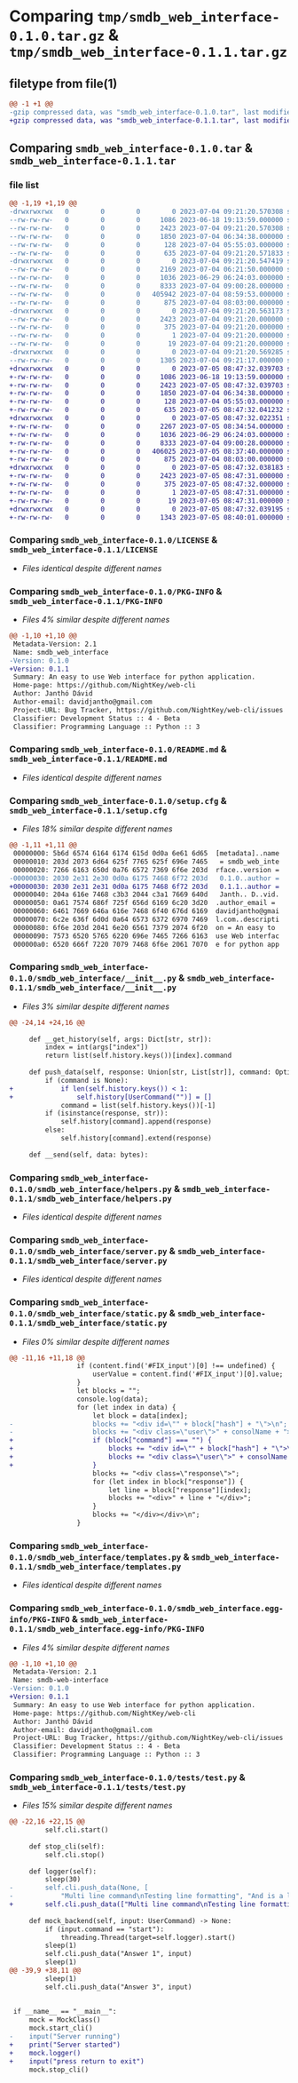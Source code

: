 # Comparing `tmp/smdb_web_interface-0.1.0.tar.gz` & `tmp/smdb_web_interface-0.1.1.tar.gz`

## filetype from file(1)

```diff
@@ -1 +1 @@
-gzip compressed data, was "smdb_web_interface-0.1.0.tar", last modified: Tue Jul  4 09:21:20 2023, max compression
+gzip compressed data, was "smdb_web_interface-0.1.1.tar", last modified: Wed Jul  5 08:47:32 2023, max compression
```

## Comparing `smdb_web_interface-0.1.0.tar` & `smdb_web_interface-0.1.1.tar`

### file list

```diff
@@ -1,19 +1,19 @@
-drwxrwxrwx   0        0        0        0 2023-07-04 09:21:20.570308 smdb_web_interface-0.1.0/
--rw-rw-rw-   0        0        0     1086 2023-06-18 19:13:59.000000 smdb_web_interface-0.1.0/LICENSE
--rw-rw-rw-   0        0        0     2423 2023-07-04 09:21:20.570308 smdb_web_interface-0.1.0/PKG-INFO
--rw-rw-rw-   0        0        0     1850 2023-07-04 06:34:38.000000 smdb_web_interface-0.1.0/README.md
--rw-rw-rw-   0        0        0      128 2023-07-04 05:55:03.000000 smdb_web_interface-0.1.0/pyproject.toml
--rw-rw-rw-   0        0        0      635 2023-07-04 09:21:20.571833 smdb_web_interface-0.1.0/setup.cfg
-drwxrwxrwx   0        0        0        0 2023-07-04 09:21:20.547419 smdb_web_interface-0.1.0/smdb_web_interface/
--rw-rw-rw-   0        0        0     2169 2023-07-04 06:21:50.000000 smdb_web_interface-0.1.0/smdb_web_interface/__init__.py
--rw-rw-rw-   0        0        0     1036 2023-06-29 06:24:03.000000 smdb_web_interface-0.1.0/smdb_web_interface/helpers.py
--rw-rw-rw-   0        0        0     8333 2023-07-04 09:00:28.000000 smdb_web_interface-0.1.0/smdb_web_interface/server.py
--rw-rw-rw-   0        0        0   405942 2023-07-04 08:59:53.000000 smdb_web_interface-0.1.0/smdb_web_interface/static.py
--rw-rw-rw-   0        0        0      875 2023-07-04 08:03:00.000000 smdb_web_interface-0.1.0/smdb_web_interface/templates.py
-drwxrwxrwx   0        0        0        0 2023-07-04 09:21:20.563173 smdb_web_interface-0.1.0/smdb_web_interface.egg-info/
--rw-rw-rw-   0        0        0     2423 2023-07-04 09:21:20.000000 smdb_web_interface-0.1.0/smdb_web_interface.egg-info/PKG-INFO
--rw-rw-rw-   0        0        0      375 2023-07-04 09:21:20.000000 smdb_web_interface-0.1.0/smdb_web_interface.egg-info/SOURCES.txt
--rw-rw-rw-   0        0        0        1 2023-07-04 09:21:20.000000 smdb_web_interface-0.1.0/smdb_web_interface.egg-info/dependency_links.txt
--rw-rw-rw-   0        0        0       19 2023-07-04 09:21:20.000000 smdb_web_interface-0.1.0/smdb_web_interface.egg-info/top_level.txt
-drwxrwxrwx   0        0        0        0 2023-07-04 09:21:20.569285 smdb_web_interface-0.1.0/tests/
--rw-rw-rw-   0        0        0     1305 2023-07-04 09:21:17.000000 smdb_web_interface-0.1.0/tests/test.py
+drwxrwxrwx   0        0        0        0 2023-07-05 08:47:32.039703 smdb_web_interface-0.1.1/
+-rw-rw-rw-   0        0        0     1086 2023-06-18 19:13:59.000000 smdb_web_interface-0.1.1/LICENSE
+-rw-rw-rw-   0        0        0     2423 2023-07-05 08:47:32.039703 smdb_web_interface-0.1.1/PKG-INFO
+-rw-rw-rw-   0        0        0     1850 2023-07-04 06:34:38.000000 smdb_web_interface-0.1.1/README.md
+-rw-rw-rw-   0        0        0      128 2023-07-04 05:55:03.000000 smdb_web_interface-0.1.1/pyproject.toml
+-rw-rw-rw-   0        0        0      635 2023-07-05 08:47:32.041232 smdb_web_interface-0.1.1/setup.cfg
+drwxrwxrwx   0        0        0        0 2023-07-05 08:47:32.022351 smdb_web_interface-0.1.1/smdb_web_interface/
+-rw-rw-rw-   0        0        0     2267 2023-07-05 08:34:54.000000 smdb_web_interface-0.1.1/smdb_web_interface/__init__.py
+-rw-rw-rw-   0        0        0     1036 2023-06-29 06:24:03.000000 smdb_web_interface-0.1.1/smdb_web_interface/helpers.py
+-rw-rw-rw-   0        0        0     8333 2023-07-04 09:00:28.000000 smdb_web_interface-0.1.1/smdb_web_interface/server.py
+-rw-rw-rw-   0        0        0   406025 2023-07-05 08:37:40.000000 smdb_web_interface-0.1.1/smdb_web_interface/static.py
+-rw-rw-rw-   0        0        0      875 2023-07-04 08:03:00.000000 smdb_web_interface-0.1.1/smdb_web_interface/templates.py
+drwxrwxrwx   0        0        0        0 2023-07-05 08:47:32.038183 smdb_web_interface-0.1.1/smdb_web_interface.egg-info/
+-rw-rw-rw-   0        0        0     2423 2023-07-05 08:47:31.000000 smdb_web_interface-0.1.1/smdb_web_interface.egg-info/PKG-INFO
+-rw-rw-rw-   0        0        0      375 2023-07-05 08:47:32.000000 smdb_web_interface-0.1.1/smdb_web_interface.egg-info/SOURCES.txt
+-rw-rw-rw-   0        0        0        1 2023-07-05 08:47:31.000000 smdb_web_interface-0.1.1/smdb_web_interface.egg-info/dependency_links.txt
+-rw-rw-rw-   0        0        0       19 2023-07-05 08:47:31.000000 smdb_web_interface-0.1.1/smdb_web_interface.egg-info/top_level.txt
+drwxrwxrwx   0        0        0        0 2023-07-05 08:47:32.039195 smdb_web_interface-0.1.1/tests/
+-rw-rw-rw-   0        0        0     1343 2023-07-05 08:40:01.000000 smdb_web_interface-0.1.1/tests/test.py
```

### Comparing `smdb_web_interface-0.1.0/LICENSE` & `smdb_web_interface-0.1.1/LICENSE`

 * *Files identical despite different names*

### Comparing `smdb_web_interface-0.1.0/PKG-INFO` & `smdb_web_interface-0.1.1/PKG-INFO`

 * *Files 4% similar despite different names*

```diff
@@ -1,10 +1,10 @@
 Metadata-Version: 2.1
 Name: smdb_web_interface
-Version: 0.1.0
+Version: 0.1.1
 Summary: An easy to use Web interface for python application.
 Home-page: https://github.com/NightKey/web-cli
 Author: Janthó Dávid
 Author-email: davidjantho@gmail.com
 Project-URL: Bug Tracker, https://github.com/NightKey/web-cli/issues
 Classifier: Development Status :: 4 - Beta
 Classifier: Programming Language :: Python :: 3
```

### Comparing `smdb_web_interface-0.1.0/README.md` & `smdb_web_interface-0.1.1/README.md`

 * *Files identical despite different names*

### Comparing `smdb_web_interface-0.1.0/setup.cfg` & `smdb_web_interface-0.1.1/setup.cfg`

 * *Files 18% similar despite different names*

```diff
@@ -1,11 +1,11 @@
 00000000: 5b6d 6574 6164 6174 615d 0d0a 6e61 6d65  [metadata]..name
 00000010: 203d 2073 6d64 625f 7765 625f 696e 7465   = smdb_web_inte
 00000020: 7266 6163 650d 0a76 6572 7369 6f6e 203d  rface..version =
-00000030: 2030 2e31 2e30 0d0a 6175 7468 6f72 203d   0.1.0..author =
+00000030: 2030 2e31 2e31 0d0a 6175 7468 6f72 203d   0.1.1..author =
 00000040: 204a 616e 7468 c3b3 2044 c3a1 7669 640d   Janth.. D..vid.
 00000050: 0a61 7574 686f 725f 656d 6169 6c20 3d20  .author_email = 
 00000060: 6461 7669 646a 616e 7468 6f40 676d 6169  davidjantho@gmai
 00000070: 6c2e 636f 6d0d 0a64 6573 6372 6970 7469  l.com..descripti
 00000080: 6f6e 203d 2041 6e20 6561 7379 2074 6f20  on = An easy to 
 00000090: 7573 6520 5765 6220 696e 7465 7266 6163  use Web interfac
 000000a0: 6520 666f 7220 7079 7468 6f6e 2061 7070  e for python app
```

### Comparing `smdb_web_interface-0.1.0/smdb_web_interface/__init__.py` & `smdb_web_interface-0.1.1/smdb_web_interface/__init__.py`

 * *Files 3% similar despite different names*

```diff
@@ -24,14 +24,16 @@
 
     def __get_history(self, args: Dict[str, str]):
         index = int(args["index"])
         return list(self.history.keys())[index].command
 
     def push_data(self, response: Union[str, List[str]], command: Optional[UserCommand] = None) -> None:
         if (command is None):
+            if len(self.history.keys()) < 1:
+                self.history[UserCommand("")] = []
             command = list(self.history.keys())[-1]
         if (isinstance(response, str)):
             self.history[command].append(response)
         else:
             self.history[command].extend(response)
 
     def __send(self, data: bytes):
```

### Comparing `smdb_web_interface-0.1.0/smdb_web_interface/helpers.py` & `smdb_web_interface-0.1.1/smdb_web_interface/helpers.py`

 * *Files identical despite different names*

### Comparing `smdb_web_interface-0.1.0/smdb_web_interface/server.py` & `smdb_web_interface-0.1.1/smdb_web_interface/server.py`

 * *Files identical despite different names*

### Comparing `smdb_web_interface-0.1.0/smdb_web_interface/static.py` & `smdb_web_interface-0.1.1/smdb_web_interface/static.py`

 * *Files 0% similar despite different names*

```diff
@@ -11,16 +11,18 @@
                 if (content.find('#FIX_input')[0] !== undefined) {
                     userValue = content.find('#FIX_input')[0].value;
                 }
                 let blocks = "";
                 console.log(data);
                 for (let index in data) {
                     let block = data[index];
-                    blocks += "<div id=\"" + block["hash"] + "\">\n";
-                    blocks += "<div class=\"user\">" + consolName + "> <input type=\"text\" id=\"" + block["hash"] + "_input\" value=\"" + block["command"] + "\" readonly></div>";
+                    if (block["command"] === "") {
+                        blocks += "<div id=\"" + block["hash"] + "\">\n";
+                        blocks += "<div class=\"user\">" + consolName + "> <input type=\"text\" id=\"" + block["hash"] + "_input\" value=\"" + block["command"] + "\" readonly></div>";
+                    }
                     blocks += "<div class=\"response\">";
                     for (let index in block["response"]) {
                         let line = block["response"][index];
                         blocks += "<div>" + line + "</div>";
                     }
                     blocks += "</div></div>\n";
                 }
```

### Comparing `smdb_web_interface-0.1.0/smdb_web_interface/templates.py` & `smdb_web_interface-0.1.1/smdb_web_interface/templates.py`

 * *Files identical despite different names*

### Comparing `smdb_web_interface-0.1.0/smdb_web_interface.egg-info/PKG-INFO` & `smdb_web_interface-0.1.1/smdb_web_interface.egg-info/PKG-INFO`

 * *Files 4% similar despite different names*

```diff
@@ -1,10 +1,10 @@
 Metadata-Version: 2.1
 Name: smdb-web-interface
-Version: 0.1.0
+Version: 0.1.1
 Summary: An easy to use Web interface for python application.
 Home-page: https://github.com/NightKey/web-cli
 Author: Janthó Dávid
 Author-email: davidjantho@gmail.com
 Project-URL: Bug Tracker, https://github.com/NightKey/web-cli/issues
 Classifier: Development Status :: 4 - Beta
 Classifier: Programming Language :: Python :: 3
```

### Comparing `smdb_web_interface-0.1.0/tests/test.py` & `smdb_web_interface-0.1.1/tests/test.py`

 * *Files 15% similar despite different names*

```diff
@@ -22,16 +22,15 @@
         self.cli.start()
 
     def stop_cli(self):
         self.cli.stop()
 
     def logger(self):
         sleep(30)
-        self.cli.push_data(None, [
-            "Multi line command\nTesting line formatting", "And is a list"])
+        self.cli.push_data(["Multi line command\nTesting line formatting", "And is a list"])
 
     def mock_backend(self, input: UserCommand) -> None:
         if (input.command == "start"):
             threading.Thread(target=self.logger).start()
         sleep(1)
         self.cli.push_data("Answer 1", input)
         sleep(1)
@@ -39,9 +38,11 @@
         sleep(1)
         self.cli.push_data("Answer 3", input)
 
 
 if __name__ == "__main__":
     mock = MockClass()
     mock.start_cli()
-    input("Server running")
+    print("Server started")
+    mock.logger()    
+    input("press return to exit")
     mock.stop_cli()
```

